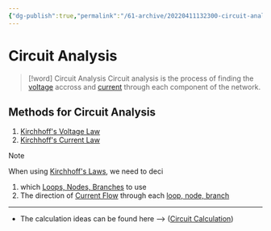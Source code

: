 ```yaml
---
{"dg-publish":true,"permalink":"/61-archive/20220411132300-circuit-analysis/","dgHomeLink":true,"dgPassFrontmatter":false}
---
```



# Circuit Analysis

> [!word] Circuit Analysis
> Circuit analysis is the process of finding the [voltage](20220318120826-voltage.md) accross and [current](20220408104411-current.md) through each component of the network.

## Methods for Circuit Analysis

1. [Kirchhoff's Voltage Law](62-Encyclopedic/20220221122800-kirchhoffs-voltage-law.md)
2. [Kirchhoff's Current Law](62-Encyclopedic/20220221115900-kirchhoffs-current-law.md)

> [!note]
> When using [Kirchhoff's Laws](20220411113431-kirchhoff's-laws.md), we need to deci
>
> 1. which [Loops, Nodes, Branches](20220411113559-components-of-a-circuit.md) to use
> 2. The direction of [Current Flow](20220408110703-current-flow.md) through each [loop, node, branch](20220411113559-components-of-a-circuit.md)

---

- The calculation ideas can be found here --> ([Circuit Calculation](20220221122600-circuit-calculation.md))

